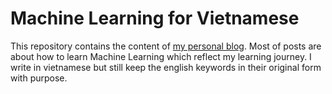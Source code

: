 # Machine Learning for Vietnamese

This repository contains the content of [my personal blog](https://dhminh1024.github.io/). Most of posts are about how to learn Machine Learning which reflect my learning journey. I write in vietnamese but still keep the english keywords in their original form with purpose.